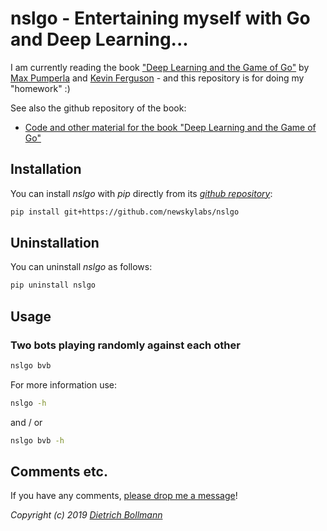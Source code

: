 
# nslgo - Entertaining myself with Go and Deep Learning...

I am currently reading the book
["Deep Learning and the Game of Go"](https://www.manning.com/books/deep-learning-and-the-game-of-go)
by 
[Max Pumperla](https://maxpumperla.com/) and 
[Kevin Ferguson](https://github.com/macfergus) - 
and this repository is for doing my "homework" :)

See also the github repository of the book:

- [Code and other material for the book "Deep Learning and the Game of Go"](https://github.com/maxpumperla/deep_learning_and_the_game_of_go)


## Installation

You can install *nslgo* with *pip* directly from its *[github repository](https://github.com/newskylabs/nslgo)*:

```sh
pip install git+https://github.com/newskylabs/nslgo
```


## Uninstallation

You can uninstall *nslgo* as follows:

```sh
pip uninstall nslgo
```


## Usage

### Two bots playing randomly against each other

```sh
nslgo bvb
```

For more information use:

```sh
nslgo -h
```

and / or

```sh
nslgo bvb -h
```


## Comments etc.

If you have any comments, [please drop me a message](http://dietrich.newskylabs.net/email)!

*Copyright (c) 2019 [Dietrich Bollmann](http://dietrich.newskylabs.net/)*
